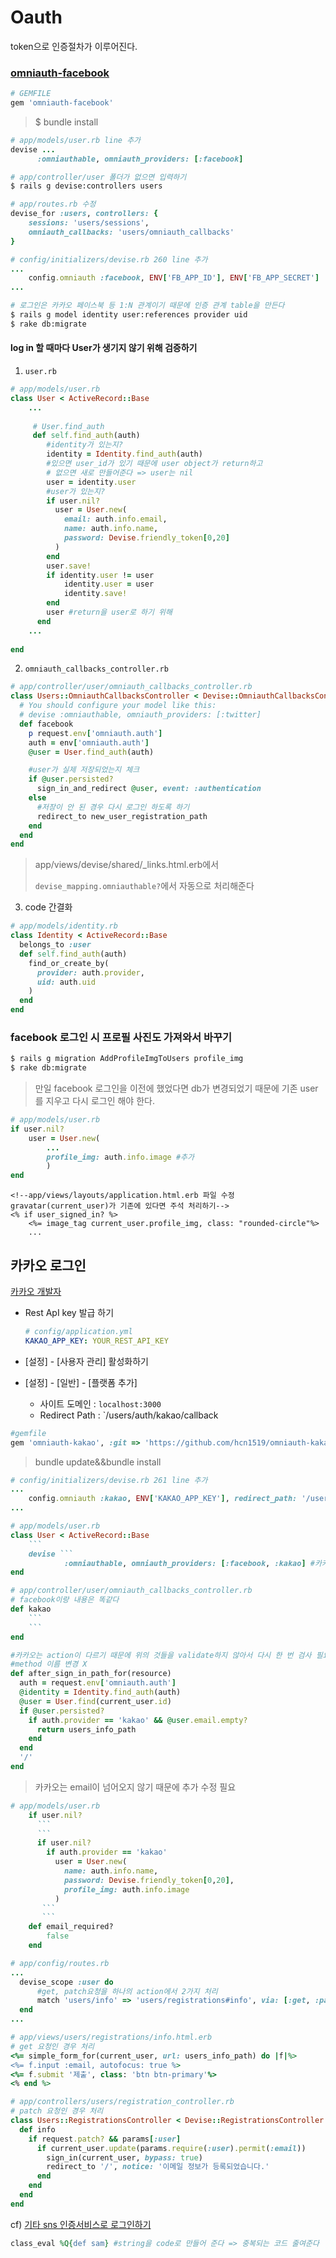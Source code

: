 # Oauth

token으로 인증절차가 이루어진다.



### [omniauth-facebook](https://github.com/mkdynamic/omniauth-facebook)

```ruby
# GEMFILE
gem 'omniauth-facebook'
```

> $ bundle install

```ruby
# app/models/user.rb line 추가
devise ...
	  :omniauthable, omniauth_providers: [:facebook]
```

```bash
# app/controller/user 폴더가 없으면 입력하기
$ rails g devise:controllers users
```

```ruby
# app/routes.rb 수정
devise_for :users, controllers: {
	sessions: 'users/sessions',
	omniauth_callbacks: 'users/omniauth_callbacks'
}
```

```ruby
# config/initializers/devise.rb 260 line 추가
...
	config.omniauth :facebook, ENV['FB_APP_ID'], ENV['FB_APP_SECRET']
...
```

```bash
# 로그인은 카카오 페이스북 등 1:N 관계이기 때문에 인증 관계 table을 만든다
$ rails g model identity user:references provider uid
$ rake db:migrate
```



#### log in 할 때마다 User가 생기지 않기 위해 검증하기

1. `user.rb`

```ruby
# app/models/user.rb
class User < ActiveRecord::Base
	...
   
   	 # User.find_auth
     def self.find_auth(auth)
        #identity가 있는지?
        identity = Identity.find_auth(auth)
        #있으면 user_id가 있기 때문에 user object가 return하고
        # 없으면 새로 만들어준다 => user는 nil
        user = identity.user
        #user가 있는지?
        if user.nil?
          user = User.new(
            email: auth.info.email,
            name: auth.info.name,
            password: Devise.friendly_token[0,20]
          )
        end
        user.save!
        if identity.user != user
            identity.user = user
            identity.save!
        end
        user #return을 user로 하기 위해
      end
    ...
        
end
```

2. `omniauth_callbacks_controller.rb`

```ruby
# app/controller/user/omniauth_callbacks_controller.rb
class Users::OmniauthCallbacksController < Devise::OmniauthCallbacksController
  # You should configure your model like this:
  # devise :omniauthable, omniauth_providers: [:twitter]
  def facebook
    p request.env['omniauth.auth']
    auth = env['omniauth.auth']
    @user = User.find_auth(auth)

    #user가 실제 저장되었는지 체크
    if @user.persisted?
      sign_in_and_redirect @user, event: :authentication
    else
      #저장이 안 된 경우 다시 로그인 하도록 하기
      redirect_to new_user_registration_path
    end
  end
end
```
> app/views/devise/shared/_links.html.erb에서
>
> `devise_mapping.omniauthable?`에서 자동으로 처리해준다
3. code 간결화

```ruby
# app/models/identity.rb
class Identity < ActiveRecord::Base
  belongs_to :user
  def self.find_auth(auth)
    find_or_create_by(
      provider: auth.provider,
      uid: auth.uid
    )
  end
end
```


### facebook 로그인 시 프로필 사진도 가져와서 바꾸기

```bash
$ rails g migration AddProfileImgToUsers profile_img
$ rake db:migrate
```

> 만일 facebook 로그인을 이전에 했었다면 db가 변경되었기 때문에 기존 user를 지우고 다시 로그인 해야 한다.

```ruby
# app/models/user.rb
if user.nil?
    user = User.new(
        ...
        profile_img: auth.info.image #추가
        )
end
```

```erb
<!--app/views/layouts/application.html.erb 파일 수정
gravatar(current_user)가 기존에 있다면 주석 처리하기-->
<% if user_signed_in? %>
	<%= image_tag current_user.profile_img, class: "rounded-circle"%>
 	...
```



## 카카오 로그인

[카카오 개발자]()

- Rest ApI key 발급 하기

  ```yaml
  # config/application.yml
  KAKAO_APP_KEY: YOUR_REST_API_KEY
  ```

- [설정] - [사용자 관리] 활성화하기

- [설정] - [일반] - [플랫폼 추가] 

  - 사이트 도메인 : `localhost:3000`
  - Redirect Path : `/users/auth/kakao/callback

```ruby
#gemfile
gem 'omniauth-kakao', :git => 'https://github.com/hcn1519/omniauth-kakao'
```

> bundle update&&bundle install

```ruby
# config/initializers/devise.rb 261 line 추가
...
	config.omniauth :kakao, ENV['KAKAO_APP_KEY'], redirect_path: '/users/auth/kakao/callback'
...
```

```ruby
# app/models/user.rb
class User < ActiveRecord::Base
    ```
	devise ```
			:omniauthable, omniauth_providers: [:facebook, :kakao] #카카오 추가
end
```

```ruby
# app/controller/user/omniauth_callbacks_controller.rb
# facebook이랑 내용은 똑같다
def kakao
	```
  	```
end

#카카오는 action이 다르기 때문에 위의 것들을 validate하지 않아서 다시 한 번 검사 필요
#method 이름 변경 X
def after_sign_in_path_for(resource)
  auth = request.env['omniauth.auth']
  @identity = Identity.find_auth(auth)
  @user = User.find(current_user.id)
  if @user.persisted?
    if auth.provider == 'kakao' && @user.email.empty?
      return users_info_path
    end
  end
  '/'
end
```

> 카카오는 email이 넘어오지 않기 때문에 추가 수정 필요

```ruby
# app/models/user.rb
    if user.nil?
      ```
	  ```
      if user.nil?
        if auth.provider == 'kakao'
          user = User.new(
            name: auth.info.name,
            password: Devise.friendly_token[0,20],
            profile_img: auth.info.image
          )
  	   ```
	   ```
    def email_required?
        false
    end
```

```ruby
# app/config/routes.rb
...
  devise_scope :user do
      #get, patch요청을 하나의 action에서 2가지 처리
      match 'users/info' => 'users/registrations#info', via: [:get, :patch] 
  end
...
```

```ruby
# app/views/users/registrations/info.html.erb
# get 요청인 경우 처리
<%= simple_form_for(current_user, url: users_info_path) do |f|%>
<%= f.input :email, autofocus: true %>
<%= f.submit '제출', class: 'btn btn-primary'%>
<% end %>
```

```ruby
# app/controllers/users/registration_controller.rb
# patch 요청인 경우 처리
class Users::RegistrationsController < Devise::RegistrationsController
  def info
    if request.patch? && params[:user]
      if current_user.update(params.require(:user).permit(:email))
        sign_in(current_user, bypass: true)
        redirect_to '/', notice: '이메일 정보가 등록되었습니다.'
      end
    end
  end
end
```



cf) [기타 sns 인증서비스로 로그인하기](https://luciuschoi.gitbooks.io/exploring_devise/content/devise_omniauth/omniauth-twitter.html)

```ruby
class_eval %Q{def sam} #string을 code로 만들어 준다 => 중복되는 코드 줄여준다
```

